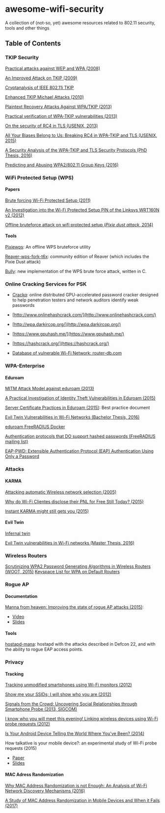 # awesome-wifi-security
A collection of (not-so, yet) awesome resources related to 802.11 security, tools and other things 

## Table of Contents
### TKIP Security
[Practical attacks against WEP and WPA (2008)](http://dl.aircrack-ng.org/breakingwepandwpa.pdf)

[An Improved Attack on TKIP (2009)  ](http://link.springer.com/chapter/10.1007/978-3-642-04766-4_9#page-1)

[Cryptanalysis of IEEE 802.11i TKIP](http://download.aircrack-ng.org/wiki-files/doc/tkip_master.pdf)


[Enhanced TKIP Michael Attacks (2010)](http://download.aircrack-ng.org/wiki-files/doc/enhanced_tkip_michael.pdf)

[Plaintext Recovery Attacks Against WPA/TKIP (2013)](https://eprint.iacr.org/2013/748.pdf)

[Practical verification of WPA-TKIP vulnerabilities (2013)](https://lirias.kuleuven.be/bitstream/123456789/401042/1/wpatkip.pdf)

[On the security of RC4 in TLS (USENIX, 2013)](http://www.isg.rhul.ac.uk/tls/RC4biases.pdf)

[All Your Biases Belong to Us: Breaking RC4 in WPA-TKIP and TLS (USENIX, 2015)](https://www.usenix.org/system/files/conference/usenixsecurity15/sec15-paper-vanhoef.pdf)

[A Security Analysis of the WPA-TKIP and TLS Security Protocols (PhD Thesis, 2016)](https://lirias.kuleuven.be/bitstream/123456789/543228/1/thesis.pdf)

[Predicting and Abusing WPA2/802.11 Group Keys (2016)](http://papers.mathyvanhoef.com/33c3-broadkey-slides.pdf)


### WiFi Protected Setup (WPS)
#### Papers
[Brute forcing Wi-Fi Protected Setup (2011)](https://sviehb.files.wordpress.com/2011/12/viehboeck_wps.pdf)

[An Investigation into the Wi-Fi Protected Setup PIN of the Linksys WRT160N v2 (2012)](http://ro.ecu.edu.au/cgi/viewcontent.cgi?article=1139&context=ism)

[Offline bruteforce attack on wifi protected setup (*Pixie dust attack*, 2014)](http://archive.hack.lu/2014/Hacklu2014_offline_bruteforce_attack_on_wps.pdf)

#### Tools
[Pixiewps](https://github.com/wiire/pixiewps): An offline WPS bruteforce utility

[Reaver-wps-fork-t6x](https://github.com/t6x/reaver-wps-fork-t6x): community edition of Reaver (which includes the Pixie Dust attack)

[Bully](https://github.com/aanarchyy/bully): new implementation of the WPS brute force attack, written in C.

### Online Cracking Services for PSK

* [Crackq](https://hashcrack.org/crackq): online distributed GPU-accelerated password cracker designed to help penetration testers and network auditors identify weak passwords
* [http://www.onlinehashcrack.com/](http://www.onlinehashcrack.com/)
* [http://wpa.darkircop.org/](http://wpa.darkircop.org/)

* [https://www.gpuhash.me/](https://www.gpuhash.me/)

* [https://hashcrack.org/](https://hashcrack.org/)

* [Database of vulnerable Wi-Fi Network: router-db.com](https://router-db.com/)

### WPA-Enterprise
#### Eduroam
[MITM Attack Model against eduroam (2013)](http://www.eduroam.zm/Maninmiddle.pdf)

[A Practical Investigation of Identity Theft Vulnerabilities in Eduroam (2015)](https://www.syssec.rub.de/media/infsec/veroeffentlichungen/2015/05/07/eduroam_WiSec2015.pdf)

[Server Certificate Practices in Eduroam (2015)](http://services.geant.net/cbp/Knowledge_Base/Wireless/Documents/cbp-33_server-certificate-practices-in-eduroam.pdf): Best practice document

[Evil Twin Vulnerabilities in Wi-Fi Networks (Bachelor Thesis, 2016)](http://www.cs.ru.nl/bachelorscripties/2016/Matthias_Ghering___4395727___Evil_Twin_Vulnerabilities_in_Wi-Fi_Networks.pdf)

[eduroam FreeRADIUS Docker](https://github.com/spgreen/eduroam-freeradius-docker)

[Authentication protocols that DO support hashed passwords (FreeRADIUS mailing list)](http://freeradius-users.freeradius.narkive.com/ixOQ7yiK/authentication-protocols-that-do-support-hashed-passwords)

[EAP-PWD: Extensible Authentication Protocol (EAP) Authentication Using Only a Password](https://tools.ietf.org/html/rfc5931)



### Attacks
#### KARMA

[Attacking automatic Wireless network selection (2005)](https://www.trailofbits.com/resources/attacking_automatic_network_selection_paper.pdf)

[Why do Wi-Fi Clientes disclose their PNL for Free Still Today? (2015)](http://blog.dinosec.com/2015/02/why-do-wi-fi-clients-disclose-their-pnl.html)

[Instant KARMA might still gets you (2015)](https://insights.sei.cmu.edu/cert/2015/08/instant-karma-might-still-get-you.html)

#### Evil Twin

[Infernal twin](https://n0where.net/automated-evil-twin-attack/)

[Evil Twin vulnerabilities in Wi-Fi networks (Master Thesis, 2016)](http://www.cs.ru.nl/bachelorscripties/2016/Matthias_Ghering___4395727___Evil_Twin_Vulnerabilities_in_Wi-Fi_Networks.pdf)

### Wireless Routers 

[Scrutinizing WPA2 Password Generating Algorithms in Wireless Routers (WOOT, 2015)](https://www.usenix.org/system/files/conference/woot15/woot15-paper-lorente.pdf)
[Keyspace List for WPA on Default Routers](https://hashcat.net/forum/thread-6170.html)

### Rogue AP 
#### Documentation
[Manna from heaven: Improving the state of rogue AP attacks (2015)](https://www.sensepost.com/blog/2015/improvements-in-rogue-ap-attacks-mana-1-2/): 
* [Video](https://www.youtube.com/watch?v=i2-jReLBSVk)
* [Slides](https://defcon.org/images/defcon-22/dc-22-presentations/White-deVilliers/DEFCON-22-Dominic-White-Ian-de-Villiers-Manna-from-Heaven-Detailed-UPDATED.pdf)

#### Tools
[hostapd-mana](https://github.com/sensepost/hostapd-mana): hostapd with the attacks described in Defcon 22, and with the ability to rogue EAP access points.

### Privacy
#### Tracking
[Tracking unmodified smartphones using Wi-Fi monitors (2012)](https://www.cs.uic.edu/pub/Bits/Musa/musa-eriksson-sensys12.pdf)

[Show me your SSIDs; I will show who you are (2012)](https://blog.rootshell.be/2012/01/12/show-me-your-ssids-ill-tell-who-you-are/)

[Signals from the Crowd: Uncovering Social Relationships through Smartphone Probe (2013, SIGCOM)](http://conferences.sigcomm.org/imc/2013/papers/imc148-barberaSP106.pdf)

[I know who you will meet this evening! Linking wireless devices using Wi-Fi probe requests (2012)](http://www.nicta.com.au/publications/research-publications/?pid=5583)

[Is Your Android Device Telling the World Where You've Been? (2014)](http://goo.gl/3XezqR) 

How talkative is your mobile device?: an experimental study of Wi-Fi probe requests (2015)
* [Paper](https://frdgr.ch/wp-content/uploads/2015/06/Freudiger15.pdf)
* [Slides](https://frdgr.ch/wp-content/uploads/2015/06/Freudiger.Wisec_.pptx)

#### MAC Adress Randomization

[Why MAC Address Randomization is not Enough: An Analysis of Wi-Fi Network Discovery Mechanisms (2016)](http://papers.mathyvanhoef.com/asiaccs2016.pdf)

[A Study of MAC Address Randomization in Mobile Devices and When it Fails (2017)](https://arxiv.org/pdf/1703.02874v1.pdf)
















